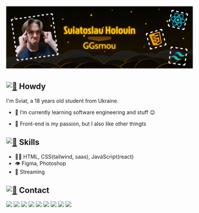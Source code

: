 # [![Sviatoslav Holovin](header.png)](https://chsw.pp.ua/)

## [<img src="https://media.giphy.com/media/hvRJCLFzcasrR4ia7z/giphy.gif" width="3%" alt="👋">](https://chsw.pp.ua/) Howdy
I'm Sviat, a 18 years old student from Ukraine.

- 🧭 I’m currently learning software engineering and stuff 😉

- 👥 Front-end is my passion, but I also like other thingts

## [<img src="https://media.tenor.com/tkpOfRTT21UAAAAi/flexed-biceps-joypixels.gif" width="3%" alt="💪">](https://chsw.pp.ua/) Skills
- 👨‍💻 HTML, CSS(tailwind, saas), JavaScript(react)
- 👁️ Figma, Photoshop
- 🎤 Streaming

## [<img src="https://static.tildacdn.com/tild3665-6438-4332-a430-633965613961/Call-Me-Hand.gif" width="3%" alt="🤙">](https://chsw.pp.ua/) Contact
[<img src="https://chsw.pp.ua/main/img/logos/logo.png" width="4%">](https://chsw.pp.ua/)
[<img src="https://chsw.pp.ua/main/img/logos/Discord-Logo.png" width="4%">](https://discord.gg/9krjq7NxG4)
[<img src="https://chsw.pp.ua/main/img/logos/Telegram-Logo.png" width="4%">](https://t.me/ggsmou_post)
[<img src="https://chsw.pp.ua/main/img/logos/LinkedIn-Logo.png" width="4%">](https://www.linkedin.com/in/sviatoslav-holovin-33b99025a/)
[<img src="https://chsw.pp.ua/main/img/logos/StackOverflow-Logo.png" width="4%">](https://stackoverflow.com/users/20783198/ggsmou)
[<img src="https://chsw.pp.ua/main/img/logos/LeetCode-Logo.png" width="4%">](https://leetcode.com/GGsmou/)
[<img src="https://chsw.pp.ua/main/img/logos/CodeWars-Logo.png" width="4%">](https://www.codewars.com/users/GGsmou)
[<img src="https://chsw.pp.ua/main/img/logos/TikTok-Logo.png" width="4%">](https://www.tiktok.com/@ggsmou?)
[<img src="https://chsw.pp.ua/main/img/logos/OpenSea-Logo.png" width="4%">](https://opensea.io/GGsmou)
